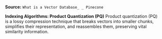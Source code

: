 **Source:** `What is a Vector Database_ _ Pinecone`

**Indexing Algorithms: Product Quantization (PQ)**
Product quantization (PQ) is a lossy compression technique that breaks vectors into smaller chunks, simplifies their representation, and reassembles them, preserving vital similarity information.
